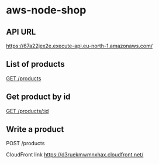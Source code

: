 # aws-node-shop

## API URL
https://67a22jex2e.execute-api.eu-north-1.amazonaws.com/

## List of products
[GET /products](https://spvhuykt6h.execute-api.eu-north-1.amazonaws.com/products)

## Get product by id
[GET /products/:id](https://67a22jex2e.execute-api.eu-north-1.amazonaws.com/products/7567ec4b-b10c-48c5-9345-fc73c48a80a1)

## Write a product

POST /products

CloudFront link https://d3ruekmwmnxhax.cloudfront.net/